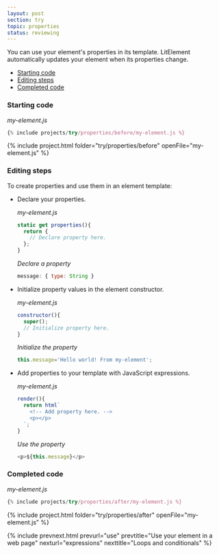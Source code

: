 ```yaml
---
layout: post
section: try
topic: properties
status: reviewing
---
```


You can use your element's properties in its template. LitElement automatically updates your element when its properties change.

* [Starting code](#start)
* [Editing steps](#edit)
* [Completed code](#completed)

<a name="start">

### Starting code

_my-element.js_

```js
{% include projects/try/properties/before/my-element.js %}
```

{% include project.html folder="try/properties/before" openFile="my-element.js" %}

<a name="edit">

### Editing steps

To create properties and use them in an element template: 

*   Declare your properties. 

    _my-element.js_

    ```js
    static get properties(){
      return {
        // Declare property here.
      };
    }
    ```

    _Declare a property_

    ```js
    message: { type: String }
    ```

*   Initialize property values in the element constructor.

    _my-element.js_

    ```js
    constructor(){
      super();
      // Initialize property here.
    }
    ```

    _Initialize the property_

    ```js
    this.message='Hello world! From my-element';
    ```

*   Add properties to your template with JavaScript expressions.

    _my-element.js_

    ```js
    render(){
      return html`
        <!-- Add property here. -->
        <p></p>
      `;
    }
    ``` 

    _Use the property_

    ```js
    <p>${this.message}</p>
    ```

<a name="completed">

### Completed code

_my-element.js_

```js
{% include projects/try/properties/after/my-element.js %}
```

{% include project.html folder="try/properties/after" openFile="my-element.js" %}


{% include prevnext.html prevurl="use" prevtitle="Use your element in a web page" nexturl="expressions" nexttitle="Loops and conditionals" %}
